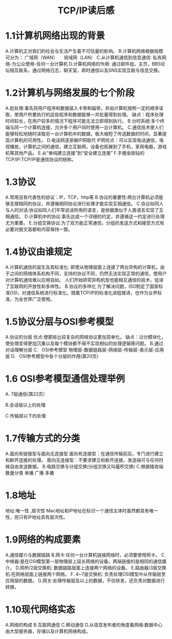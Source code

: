 <center><h1>TCP/IP读后感<h1></center>


#  1.1计算机网络出现的背景
A.计算机正对我们的社会与生活产生着不可估量的影响。
B.计算机网络根据规模可分为：
广域网（WAN）     局域网（LAN）
C.从计算机通信到信息通信: 私有网络-为公众使用-任何一台计算机
D.计算机网络的作用: 通过邮件组，主页，BBS论坛相互联系，通过网络日志，聊天室，即时通信以及SNS实现互联与信息交换。

# 1.2计算机与网络发展的七个阶段
A.批处理:事先将用户程序和数据装入卡带和磁带，并由计算机按照一定的顺序读取，使用户所要执行的这些程序和数据能够一并批量得到处理。
缺点：程序处理时间较长，在用户较多的情况下程序可能无法立即得到执行。
B.分时系统:多个终端与同一个计算机连接，允许多个用户同时使用一台计算机。
C.通信技术使人们能够轻松地随时读取另一台计算机中的数据，极大缩短了传送数据的时间，显著提高计算机的可用性。
D.电话网逐渐被IP网取代
IP网优点：可以实现电话通信，电视播放，计算机之间的通信，建立互联网，设备也拓展到了手机，家用电器，游戏机等其他产品。
E.从“单纯建立连接”到“安全建立连接”
F.手握金刚钻的TCP/IP:TCP/IP是通信协议的统称。

# 1.3协议
A.常用且有代表性的协议：IP，TCP，http等
B.协议的重要性:两台计算机必须能够支撑相同的协议，并遵循相同协议进行处理才能实现互相通信。
C.协议如同人与人的对话:协议如同人们平常说话所用的语言，是依据类似于人类语言实现了互相通信。
D.计算机中的协议:事先达成一个详细的约定，并遵循这一约定进行处理尤为重要。
E.分组交换协议:为了双方能正常通信，分组的发送方式和接受方式有必要对报文首都和内容保持一致。

# 1.4协议由谁规定
A.计算机通信的诞生及其标准化:
即使从物理层面上连接了两台异构的计算机，由于之间的网络体系机构不同，支持的协议不同，仍然无法实现正常的通信，使用户对计算机通信难以应用自如。
人们开始研究异构机型也能相互通信的技术，促进了互联网的开放性和多样性。
B.协议的多样化
为了解决问题，ISO制定了国家标准OSI，对通信系统进行标准化。随着TCP/IP的标准化进程推进，也作为业界标准，为全世界广泛使用。


# 1.5协议分层与OSI参考模型
A.协议的分层
优点:使那些比较复杂的网络协议更加简单化。
缺点：过分模块化，使处理变得更加沉重以及每个模块都不得不实现相似的处理逻辑等问题。
B.通过对话理解分层
C.   OSI参考模型
物理层-数据链路层-网络层-传输层-表示层-应用层
D.   OSI参考模型中各个分层的作用(第20页）

# 1.6 OSI参考模型通信处理举例
A. 7层通信(第22页）

B.会话层以上的处理

C.传输层以下的处理


# 1.7传输方式的分类
A.面向有链接型与面向无连接型
面向有连接型：在通信传输前后，专门进行建立和断开连接的处理。
面向无连接型：不要求建立和断开连接，发送端可与任何时候自由发送数据。
B.电路交换与分组交换(分组交换又叫蓄积交换)
C.根据接收端数量分类
单播
广播
多播


# 1.8地址
地址:唯一性 ,层次性
Mac地址和IP地址在标识一个通信主体时虽然都具有唯一性，但只有IP地址具有层次性。

# 1.9网络的构成要素
A.通信媒介与数据链路
B.网卡:任何一台计算机链接网络时，必须要使用网卡。
C.中继器:是在OSI模型第一层物理层上延长网络的设备。两端链接的是相同的通信媒介。
D.网桥/2层交换机: 数据链路层面上连接两个网络的设备。
E.路由器/3层交换机:在网络层面上链接两个网络。
F. 4~7层交换机: 负责处理OSI模型中从传输层至应用层的数据。
G.网关:处理传输层及以上的数据，不仅转发，还负责对数据进行转换。

# 1.10现代网络实态
A.网络的构成
B.互联网通信
C.移动通信
D.从信息发布者的角度看网络:数据中心由大型服务器，存储以及计算机网络构成。